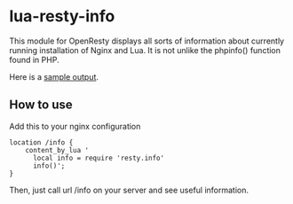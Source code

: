 lua-resty-info
==============

This module for OpenResty displays all sorts of information about currently running installation of Nginx and Lua.
It is not unlike the phpinfo() function found in PHP.

Here is a [sample output](/test).

How to use
----------

Add this to your nginx configuration

```
location /info {
    content_by_lua '
      local info = require 'resty.info'
      info()';
}
```

Then, just call url /info on your server and see useful information.
